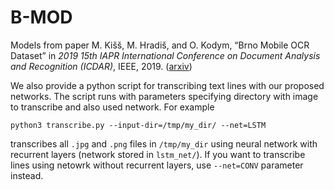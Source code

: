 # B-MOD
Models from paper M. Kišš, M. Hradiš, and O. Kodym, “Brno Mobile OCR Dataset” in *2019 15th IAPR International Conference on Document Analysis and Recognition (ICDAR)*, IEEE, 2019.
([arxiv](https://arxiv.org/abs/1907.01307))

We also provide a python script for transcribing text lines with our proposed networks. 
The script runs with parameters specifying directory with image to transcribe and also used network. 
For example

```python3 transcribe.py --input-dir=/tmp/my_dir/ --net=LSTM```

transcribes all `.jpg` and `.png` files in `/tmp/my_dir` using neural network with recurrent layers (network stored in `lstm_net/`).
If you want to transcribe lines using netowrk without recurrent layers, use `--net=CONV` parameter instead.
